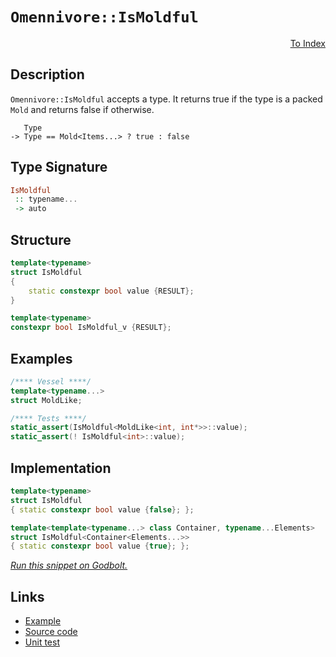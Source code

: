 <!-- Copyright 2024 Feng Mofan
SPDX-License-Identifier: Apache-2.0 -->

# `Omennivore::IsMoldful`

<p style='text-align: right;'><a href="../../../facilities/metafunctions.md#omennivore-is-moldful">To Index</a></p>

## Description

`Omennivore::IsMoldful` accepts a type.
It returns true if the type is a packed `Mold` and returns false if otherwise.

<pre><code>   Type
-> Type == Mold&lt;Items...&gt; ? true : false</code></pre>

## Type Signature

```Haskell
IsMoldful
 :: typename...
 -> auto
```

## Structure

```C++
template<typename>
struct IsMoldful
{
    static constexpr bool value {RESULT};
}

template<typename>
constexpr bool IsMoldful_v {RESULT};
```

## Examples

```C++
/**** Vessel ****/
template<typename...>
struct MoldLike;

/**** Tests ****/
static_assert(IsMoldful<MoldLike<int, int*>>::value);
static_assert(! IsMoldful<int>::value);
```

## Implementation

```C++
template<typename>
struct IsMoldful
{ static constexpr bool value {false}; };

template<template<typename...> class Container, typename...Elements>
struct IsMoldful<Container<Elements...>>
{ static constexpr bool value {true}; };
```

[*Run this snippet on Godbolt.*](https://godbolt.org/#z:OYLghAFBqd5QCxAYwPYBMCmBRdBLAF1QCcAaPECAMzwBtMA7AQwFtMQByARg9KtQYEAysib0QXACx8BBAKoBnTAAUAHpwAMvAFYTStJg1DIApACYAQuYukl9ZATwDKjdAGFUtAK4sGISRqkrgAyeAyYAHI%2BAEaYxCBmAMykAA6oCoRODB7evv6BaRmOAqHhUSyx8Um2mPbFDEIETMQEOT5%2BATV1WY3NBKWRMXEJyQpNLW15nWN9A%2BWVIwCUtqhexMjsHAD0AFR7%2BweHR/tbJhoAgrv7ANQAkiwp9GyCTPXXB6cXV8c/x5/nZ3OBEwDwMwJMiTcBAAnilGKxMBDsICxsQvA47goALKedBULy0QEmADsFmuM0cyGuaAYY0wqhSxGu0VQnmuADcxF5MNcSRYqGIlCSACIQskisVEi7A0GvRGQmWPOUQqGw%2BFsAB0WqR1IMCgU1w8LzCcVI1xhcOYmq12CejAICiRKIIaIxt2xuPxhMhRqaJuIKttIPtCi1GqdiWRFz55KalOpAjpDKZLLZnO8PL5Lu5EsS4uJorzUsuvx%2B/2%2BO2u2FUrEePI%2BgIrpZOxYr1wAaph9bV3i3pSCleCFWqrZgw06Lqj0QRrjjaOhQgBreVWaNfA7XAAqXYdvb2/wpeGQAH0mN2WhB3XO8QSVdel/K3GECGbnzsI9gQCB09zFpLJ3GR6nueBAQGAYCYteXoqs%2BSJfj%2BmB/nmHDLLQnAAKy8H4HBaKQqCcG41jWOSqzrJmSQ8KQBCaChyyLiA6GSBqGgABxmGYACcHFcOhrEsVwxLEtIaEcJIvAsBIGiBNhuH4RwvAKCAgTUThKGkHAsAwIgICrAQKReC%2BFAQGgDx0HEEQIpwqgsQAbAAtDZkjXMAyBUlIGpmLwmD4EQxB4Ogej8IIIhiOwUgyIIigqOoqmkLoXCkAA7sQTApJwPCoRhWE0XhnAAPIGfpM6oFQ1zWfZjnOa51zuWY1wQB4pn0Ey5iJFwiy8CpWjLBASAmSkZlkEZ/WDSAwBSGYfB0MCxCKRA0Q5dEYTNNC6W8EtzDENCeXRNomAOGtpAmc8BB5QwtCrbFWDRF4wBuGItCKdwvBYCwhjAOIV14MQ%2B2OOyXY5fS%2B0GZslHPrUOW0Hg0QpVtHhYDlLp4BJz2kP9xAskowogu9UNGDRyxUAYwAKO2eCYIleWWodQXCKI4jhbTUVqDl8X6O9KBEZY%2BjQ4pkDLKgKT1E9dljOgELCqYljWGYsno35WB8xAyx2L9WQuAw7ieO0eghCa8zDAlhSZAIkx%2BEb6QmwwcxDPECWqw4PTjK02t5PbtRqwIvQtDbFSG7Yztm3oMw%2B/rtsSCrpEbBH%2BhZaQMm8HJZW2Q5TkuW5TF1RAuCECQvIUR1VEE8sCCYEwWDxMrpD0ZIiQahxiRCRokhmJINlSehNkcbHoniSAbUajZXA2SxHH8TZjE8Q3NnxzlckKUpReqT1Wm9TphUGeQlAjc1FlsJwzQsOyxJ2UwurvTVHEalwzFeT5JD%2BYFsghQz0hM0oLOxbok3Jala2ZRwTCs9YpyQKnpAy1wSrJwqk5ZABgjCX2vsxeqjUBrNXzokMwhcupqTXjvU0w1UBNWGHA96XBuKBBoLQGac0FqxQ2itQ6DCto7T2gdVGx17RnQujla6t17q0EeodV6uNNi4XwD9R2/0nq4SBsgEGh1wYiVwlDGGK14ZiM6n5FGlF0aY0wNjN6Rg8agGXnwYmpNyaU2pqjWmL8wpv1kMzGKuFv7s3xlLKw3NVFKwFkLLIIsxYS08TLOWcQFYA35l0T2fgICuCDglPWZRw4WyKFkBJqRLb1F9gsd23QvaB1dubaJjsCmzDDn7O2Ac%2BgZJDv0CpuTI5rGju1HuQCE65Q4NA1O58EHkKQRoeqOdfIYPap1YupBS7l2GFXESYlSASUSFfZuxJ0IcUEokFubdJAJQ6fPWwi8cEr3gGvXSRUt7GSIWg8ylkOCH0qiwBQ7IqTsn6WCHcd9c4KyfsFemDiIryA/i4nQ/ckopTSs9AB7S575Q3sVUqqgHlPJeW8uUYwUFXMGhgxI2CCbqT6pi5qFz8HxGeSkFIx5XkcWPO8sYx5EVv2mnEWhi1lpbSYWy7au1fqHU4YIbhl1xGYBundB6T1KIiOMZo0gEi1bSMBqoYGwJFGCAhrFVRsNoQaMRtow6ej0gGJxsYsIpjurmKYCTMmFMqaMBps/P5EhHGRSBazUF8DjBcxsD4%2BAfjhacC2GLTm0tLCy0TvLfykSq4O3qBrLWuRilJMGJUvQxt6gZNTVkHJ/to1OxqUU4OHtSkNGdlmqpdTakloaYbJpZEY4iWhSAzgZUkXPI5Ki4E6Ls73xagXcZy8S5lwrpQAB8yJKcQ1IkRI6FeI7KkpO4kI9gGyU4AvZSEya7oXrgJYkUkWKSG4lwNiZgZ4iUSNlRt8kl7dQAZ5JdicV1XtomjZl6tJBAA%3D)

## Links

- [Example](../../../code/facilities/metafunctions/omennivore/is_moldful/implementation.hpp)
- [Source code](../../../../conceptrodon/omennivore/is_moldful.hpp)
- [Unit test](../../../../tests/unit/metafunctions/omennivore/is_moldful.test.hpp)
